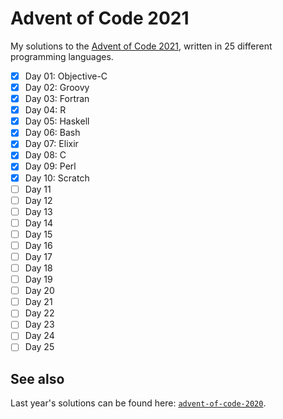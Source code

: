 # Advent of Code 2021

My solutions to the [Advent of Code 2021](https://adventofcode.com/2021), written in 25 different programming languages.

- [x] Day 01: Objective-C
- [x] Day 02: Groovy
- [x] Day 03: Fortran
- [x] Day 04: R
- [x] Day 05: Haskell
- [x] Day 06: Bash
- [x] Day 07: Elixir
- [x] Day 08: C
- [x] Day 09: Perl
- [x] Day 10: Scratch
- [ ] Day 11
- [ ] Day 12
- [ ] Day 13
- [ ] Day 14
- [ ] Day 15
- [ ] Day 16
- [ ] Day 17
- [ ] Day 18
- [ ] Day 19
- [ ] Day 20
- [ ] Day 21
- [ ] Day 22
- [ ] Day 23
- [ ] Day 24
- [ ] Day 25

## See also

Last year's solutions can be found here: [`advent-of-code-2020`](https://github.com/fwcd/advent-of-code-2020).
